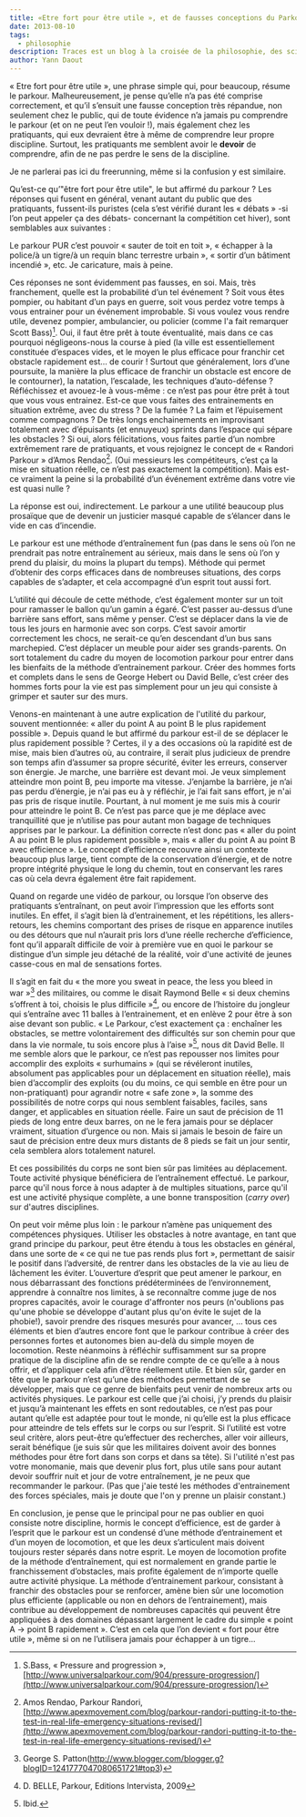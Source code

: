 ```yaml
---
title: «Etre fort pour être utile », et de fausses conceptions du Parkour
date: 2013-08-10
tags:
  - philosophie
description: Traces est un blog à la croisée de la philosophie, des sciences sociales, des sciences du sport et des sciences de l'éducation.
author: Yann Daout
---
```

« Etre fort pour être utile », une phrase simple qui, pour beaucoup, résume le parkour. Malheureusement, je pense qu’elle n’a pas été comprise correctement, et qu’il s’ensuit une fausse conception très répandue, non seulement chez le public, qui de toute évidence n’a jamais pu comprendre le parkour (et on ne peut l’en vouloir !), mais également chez les pratiquants, qui eux devraient être à même de comprendre leur propre discipline. Surtout, les pratiquants me semblent avoir le **devoir** de comprendre, afin de ne pas perdre le sens de la discipline.  

Je ne parlerai pas ici du freerunning, même si la confusion y est similaire.


Qu’est-ce qu’"être fort pour être utile", le but affirmé du parkour ? Les réponses qui fusent en général, venant autant du public que des pratiquants, fussent-ils puristes (cela s’est vérifié durant les « débats » -si l’on peut appeler ça des débats- concernant la compétition cet hiver), sont semblables aux suivantes :

Le parkour PUR c’est pouvoir « sauter de toit en toit », « échapper à la police/à un tigre/à un requin blanc terrestre urbain », « sortir d’un bâtiment incendié », etc. Je caricature, mais à peine.

Ces réponses ne sont évidemment pas fausses, en soi. Mais, très franchement, quelle est la probabilité d’un tel événement ? Soit vous êtes pompier, ou habitant d’un pays en guerre, soit vous perdez votre temps à vous entrainer pour un événement improbable. Si vous voulez vous rendre utile, devenez pompier, ambulancier, ou policier (comme l'a fait remarquer Scott Bass)[^1]. Oui, il faut être prêt à toute éventualité, mais dans ce cas pourquoi négligeons-nous la course à pied (la ville est essentiellement constituée d’espaces vides, et le moyen le plus efficace pour franchir cet obstacle rapidement est… de courir ! Surtout que généralement, lors d’une poursuite, la manière la plus efficace de franchir un obstacle est encore de le contourner), la natation, l’escalade, les techniques d’auto-défense ? Réfléchissez et avouez-le à vous-même : ce n’est pas pour être prêt à tout que vous vous entrainez. Est-ce que vous faites des entrainements en situation extrême, avec du stress ? De la fumée ? La faim et l’épuisement comme compagnons ? De très longs enchainements en improvisant totalement avec d’épuisants (et ennuyeux) sprints dans l’espace qui sépare les obstacles ? Si oui, alors félicitations, vous faites partie d’un nombre extrêmement rare de pratiquants, et vous rejoignez le concept de « Randori Parkour » d’Amos Rendao[^2]. (Oui messieurs les compétiteurs, c’est ça la mise en situation réelle, ce n’est pas exactement la compétition). Mais est-ce vraiment la peine si la probabilité d’un événement extrême dans votre vie est quasi nulle ?


La réponse est oui, indirectement. Le parkour a une utilité beaucoup plus prosaïque que de devenir un justicier masqué capable de s’élancer dans le vide en cas d’incendie.

Le parkour est une méthode d’entraînement fun (pas dans le sens où l’on ne prendrait pas notre entraînement au sérieux, mais dans le sens où l’on y prend du plaisir, du moins la plupart du temps). Méthode qui permet d’obtenir des corps efficaces dans de nombreuses situations, des corps capables de s’adapter, et cela accompagné d’un esprit tout aussi fort.

L’utilité qui découle de cette méthode, c’est également monter sur un toit pour ramasser le ballon qu’un gamin a égaré. C’est passer au-dessus d’une barrière sans effort, sans même y penser. C’est se déplacer dans la vie de tous les jours en harmonie avec son corps. C’est savoir amortir correctement les chocs, ne serait-ce qu’en descendant d’un bus sans marchepied. C’est déplacer un meuble pour aider ses grands-parents. On sort totalement du cadre du moyen de locomotion parkour pour entrer dans les bienfaits de la méthode d’entrainement parkour. Créer des hommes forts et complets dans le sens de George Hebert ou David Belle, c’est créer des hommes forts pour la vie est pas simplement pour un jeu qui consiste à grimper et sauter sur des murs.


Venons-en maintenant à une autre explication de l'utilité du parkour, souvent mentionnée: « aller du point A au point B le plus rapidement possible ». Depuis quand le but affirmé du parkour est-il de se déplacer le plus rapidement possible ? Certes, il y a des occasions où la rapidité est de mise, mais bien d’autres où, au contraire, il serait plus judicieux de prendre son temps afin d’assumer sa propre sécurité, éviter les erreurs, conserver son énergie. Je marche, une barrière est devant moi. Je veux simplement atteindre mon point B, peu importe ma vitesse. J’enjambe la barrière, je n’ai pas perdu d’énergie, je n’ai pas eu à y réfléchir, je l’ai fait sans effort, je n'ai pas pris de risque inutile. Pourtant, à nul moment je me suis mis à courir pour atteindre le point B. Ce n’est pas parce que je me déplace avec tranquillité que je n’utilise pas pour autant mon bagage de techniques apprises par le parkour. La définition correcte n’est donc pas « aller du point A au point B le plus rapidement possible », mais « aller du point A au point B avec efficience ». Le concept d’efficience recouvre ainsi un contexte beaucoup plus large, tient compte de la conservation d’énergie, et de notre propre intégrité physique le long du chemin, tout en conservant les rares cas où cela devra également être fait rapidement.


Quand on regarde une vidéo de parkour, ou lorsque l’on observe des pratiquants s’entraînant, on peut avoir l’impression que les efforts sont inutiles. En effet, il s’agit bien là d’entrainement, et les répétitions, les allers-retours, les chemins comportant des prises de risque en apparence inutiles ou des détours que nul n’aurait pris lors d’une réelle recherche d’efficience, font qu’il apparaît difficile de voir à première vue en quoi le parkour se distingue d’un simple jeu détaché de la réalité, voir d'une activité de jeunes casse-cous en mal de sensations fortes.

Il s’agit en fait du « the more you sweat in peace, the less you bleed in war »[^3] des militaires, ou comme le disait Raymond Belle « si deux chemins s’offrent à toi, choisis le plus difficile »[^4], ou encore de l’histoire du jongleur qui s’entraîne avec 11 balles à l’entrainement, et en enlève 2 pour être à son aise devant son public. « Le Parkour, c’est exactement ça : enchaîner les obstacles, se mettre volontairement des difficultés sur son chemin pour que dans la vie normale, tu sois encore plus à l’aise »[^5], nous dit David Belle. Il me semble alors que le parkour, ce n’est pas repousser nos limites pour accomplir des exploits « surhumains » (qui se révéleront inutiles, absolument pas applicables pour un déplacement en situation réelle), mais bien d’accomplir des exploits (ou du moins, ce qui semble en être pour un non-pratiquant) pour agrandir notre « safe zone », la somme des possibilités de notre corps qui nous semblent faisables, faciles, sans danger, et applicables en situation réelle. Faire un saut de précision de 11 pieds de long entre deux barres, on ne le fera jamais pour se déplacer vraiment, situation d’urgence ou non. Mais si jamais le besoin de faire un saut de précision entre deux murs distants de 8 pieds se fait un jour sentir, cela semblera alors totalement naturel.

Et ces possibilités du corps ne sont bien sûr pas limitées au déplacement. Toute activité physique bénéficiera de l’entraînement effectué. Le parkour, parce qu'il nous force à nous adapter à de multiples situations, parce qu'il est une activité physique complète, a une bonne transposition (_carry over_) sur d'autres disciplines.


On peut voir même plus loin : le parkour n’amène pas uniquement des compétences physiques. Utiliser les obstacles à notre avantage, en tant que grand principe du parkour, peut être étendu à tous les obstacles en général, dans une sorte de « ce qui ne tue pas rends plus fort », permettant de saisir le positif dans l’adversité, de rentrer dans les obstacles de la vie au lieu de lâchement les éviter. L’ouverture d’esprit que peut amener le parkour, en nous débarrassant des fonctions prédéterminées de l’environnement, apprendre à connaître nos limites, à se reconnaître comme juge de nos propres capacités, avoir le courage d'affronter nos peurs (n'oublions pas qu'une phobie se développe d'autant plus qu'on évite le sujet de la phobie!), savoir prendre des risques mesurés pour avancer, … tous ces éléments et bien d’autres encore font que le parkour contribue à créer des personnes fortes et autonomes bien au-delà du simple moyen de locomotion. Reste néanmoins à réfléchir suffisamment sur sa propre pratique de la discipline afin de se rendre compte de ce qu’elle a à nous offrir, et d’appliquer cela afin d’être réellement utile. Et bien sûr, garder en tête que le parkour n’est qu’une des méthodes permettant de se développer, mais que ce genre de bienfaits peut venir de nombreux arts ou activités physiques. Le parkour est celle que j’ai choisi, j’y prends du plaisir et jusqu’à maintenant les effets en sont redoutables, ce n’est pas pour autant qu’elle est adaptée pour tout le monde, ni qu’elle est la plus efficace pour atteindre de tels effets sur le corps ou sur l’esprit. Si l’utilité est votre seul critère, alors peut-être qu’effectuer des recherches, aller voir ailleurs, serait bénéfique (je suis sûr que les militaires doivent avoir des bonnes méthodes pour être fort dans son corps et dans sa tête). Si l'utilité n'est pas votre monomanie, mais que devenir plus fort, plus utile sans pour autant devoir souffrir nuit et jour de votre entraînement, je ne peux que recommander le parkour. (Pas que j'aie testé les méthodes d'entrainement des forces spéciales, mais je doute que l'on y prenne un plaisir constant.)

En conclusion, je pense que le principal pour ne pas oublier en quoi consiste notre discipline, hormis le concept d’efficience, est de garder à l’esprit que le parkour est un condensé d’une méthode d’entrainement et d’un moyen de locomotion, et que les deux s’articulent mais doivent toujours rester séparés dans notre esprit. Le moyen de locomotion profite de la méthode d’entraînement, qui est normalement en grande partie le franchissement d’obstacles, mais profite également de n’importe quelle autre activité physique. La méthode d’entrainement parkour, consistant à franchir des obstacles pour se renforcer, amène bien sûr une locomotion plus efficiente (applicable ou non en dehors de l’entrainement), mais contribue au développement de nombreuses capacités qui peuvent être appliquées à des domaines dépassant largement le cadre du simple « point A -> point B rapidement ». C’est en cela que l’on devient « fort pour être utile », même si on ne l’utilisera jamais pour échapper à un tigre...


[^1]: S.Bass, « Pressure and progression », [http://www.universalparkour.com/904/pressure-progression/](http://www.universalparkour.com/904/pressure-progression/)
[^2]: Amos Rendao, Parkour Randori, [http://www.apexmovement.com/blog/parkour-randori-putting-it-to-the-test-in-real-life-emergency-situations-revised/](http://www.apexmovement.com/blog/parkour-randori-putting-it-to-the-test-in-real-life-emergency-situations-revised/)
[^3]: George S. Patton(http://www.blogger.com/blogger.g?blogID=1241777047080651721#top3)  
[^4]: D. BELLE, Parkour, Editions Intervista, 2009
[^5]: Ibid.

